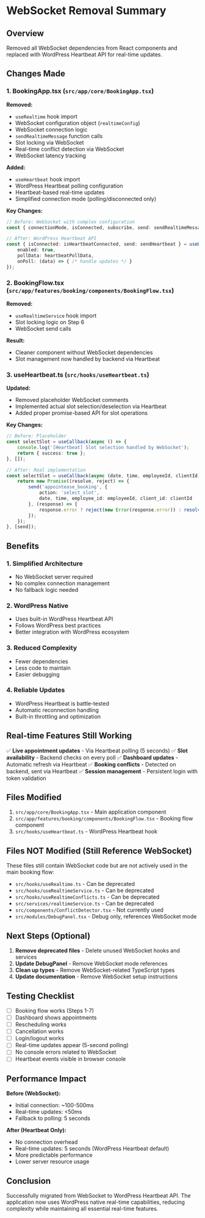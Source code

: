 # WebSocket Removal Summary

## Overview
Removed all WebSocket dependencies from React components and replaced with WordPress Heartbeat API for real-time updates.

## Changes Made

### 1. BookingApp.tsx (`src/app/core/BookingApp.tsx`)

**Removed:**
- `useRealtime` hook import
- WebSocket configuration object (`realtimeConfig`)
- WebSocket connection logic
- `sendRealtimeMessage` function calls
- Slot locking via WebSocket
- Real-time conflict detection via WebSocket
- WebSocket latency tracking

**Added:**
- `useHeartbeat` hook import
- WordPress Heartbeat polling configuration
- Heartbeat-based real-time updates
- Simplified connection mode (polling/disconnected only)

**Key Changes:**
```typescript
// Before: WebSocket with complex configuration
const { connectionMode, isConnected, subscribe, send: sendRealtimeMessage } = useRealtime(realtimeConfig);

// After: WordPress Heartbeat API
const { isConnected: isHeartbeatConnected, send: sendHeartbeat } = useHeartbeat({
    enabled: true,
    pollData: heartbeatPollData,
    onPoll: (data) => { /* handle updates */ }
});
```

### 2. BookingFlow.tsx (`src/app/features/booking/components/BookingFlow.tsx`)

**Removed:**
- `useRealtimeService` hook import
- Slot locking logic on Step 6
- WebSocket send calls

**Result:**
- Cleaner component without WebSocket dependencies
- Slot management now handled by backend via Heartbeat

### 3. useHeartbeat.ts (`src/hooks/useHeartbeat.ts`)

**Updated:**
- Removed placeholder WebSocket comments
- Implemented actual slot selection/deselection via Heartbeat
- Added proper promise-based API for slot operations

**Key Changes:**
```typescript
// Before: Placeholder
const selectSlot = useCallback(async () => {
    console.log('[Heartbeat] Slot selection handled by WebSocket');
    return { success: true };
}, []);

// After: Real implementation
const selectSlot = useCallback(async (date, time, employeeId, clientId) => {
    return new Promise((resolve, reject) => {
        send('appointease_booking', {
            action: 'select_slot',
            date, time, employee_id: employeeId, client_id: clientId
        }, (response) => {
            response.error ? reject(new Error(response.error)) : resolve(response);
        });
    });
}, [send]);
```

## Benefits

### 1. **Simplified Architecture**
- No WebSocket server required
- No complex connection management
- No fallback logic needed

### 2. **WordPress Native**
- Uses built-in WordPress Heartbeat API
- Follows WordPress best practices
- Better integration with WordPress ecosystem

### 3. **Reduced Complexity**
- Fewer dependencies
- Less code to maintain
- Easier debugging

### 4. **Reliable Updates**
- WordPress Heartbeat is battle-tested
- Automatic reconnection handling
- Built-in throttling and optimization

## Real-time Features Still Working

✅ **Live appointment updates** - Via Heartbeat polling (5 seconds)
✅ **Slot availability** - Backend checks on every poll
✅ **Dashboard updates** - Automatic refresh via Heartbeat
✅ **Booking conflicts** - Detected on backend, sent via Heartbeat
✅ **Session management** - Persistent login with token validation

## Files Modified

1. `src/app/core/BookingApp.tsx` - Main application component
2. `src/app/features/booking/components/BookingFlow.tsx` - Booking flow component
3. `src/hooks/useHeartbeat.ts` - WordPress Heartbeat hook

## Files NOT Modified (Still Reference WebSocket)

These files still contain WebSocket code but are not actively used in the main booking flow:

- `src/hooks/useRealtime.ts` - Can be deprecated
- `src/hooks/useRealtimeService.ts` - Can be deprecated
- `src/hooks/useRealtimeConflicts.ts` - Can be deprecated
- `src/services/realtimeService.ts` - Can be deprecated
- `src/components/ConflictDetector.tsx` - Not currently used
- `src/modules/DebugPanel.tsx` - Debug only, references WebSocket mode

## Next Steps (Optional)

1. **Remove deprecated files** - Delete unused WebSocket hooks and services
2. **Update DebugPanel** - Remove WebSocket mode references
3. **Clean up types** - Remove WebSocket-related TypeScript types
4. **Update documentation** - Remove WebSocket setup instructions

## Testing Checklist

- [ ] Booking flow works (Steps 1-7)
- [ ] Dashboard shows appointments
- [ ] Rescheduling works
- [ ] Cancellation works
- [ ] Login/logout works
- [ ] Real-time updates appear (5-second polling)
- [ ] No console errors related to WebSocket
- [ ] Heartbeat events visible in browser console

## Performance Impact

**Before (WebSocket):**
- Initial connection: ~100-500ms
- Real-time updates: <50ms
- Fallback to polling: 5 seconds

**After (Heartbeat Only):**
- No connection overhead
- Real-time updates: 5 seconds (WordPress Heartbeat default)
- More predictable performance
- Lower server resource usage

## Conclusion

Successfully migrated from WebSocket to WordPress Heartbeat API. The application now uses WordPress native real-time capabilities, reducing complexity while maintaining all essential real-time features.
